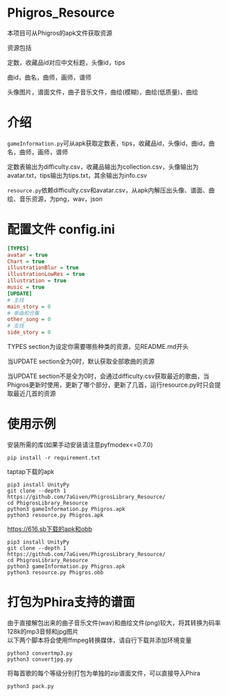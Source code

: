 # Phigros_Resource
本项目可从Phigros的apk文件获取资源

资源包括

定数，收藏品id对应中文标题，头像id，tips

曲id，曲名，曲师，画师，谱师

头像图片，谱面文件，曲子音乐文件，曲绘(模糊)，曲绘(低质量)，曲绘
# 介绍

`gameInformation.py`可从apk获取定数表，tips，收藏品id，头像id，曲id，曲名，曲师，画师，谱师

定数表输出为difficulty.csv，收藏品输出为collection.csv，头像输出为avatar.txt，tips输出为tips.txt，其余输出为info.csv

`resource.py`依赖difficulty.csv和avatar.csv，从apk内解压出头像、谱面、曲绘、音乐资源，为png，wav，json

# 配置文件 config.ini
```ini
[TYPES]
avatar = true
Chart = true
illustrationBlur = true
illustrationLowRes = true
illustration = true
music = true
[UPDATE]
# 主线
main_story = 0
# 单曲和合集
other_song = 0
# 支线
side_story = 0
```
TYPES section为设定你需要哪些种类的资源，见README.md开头

当UPDATE section全为0时，默认获取全部歌曲的资源

当UPDATE section不是全为0时，会通过difficulty.csv获取最近的歌曲，当Phigros更新时使用，更新了哪个部分，更新了几首，运行resource.py时只会提取最近几首的资源
# 使用示例
安装所需的库(如果手动安装请注意pyfmodex<=0.7.0)
```shell
pip install -r requirement.txt
```
taptap下载的apk
```shell
pip3 install UnityPy
git clone --depth 1 https://github.com/7aGiven/PhigrosLibrary_Resource/
cd PhigrosLibrary_Resource
python3 gameInformation.py Phigros.apk
python3 resource.py Phigros.apk
```
https://616.sb下载的apk和obb
```shell
pip3 install UnityPy
git clone --depth 1 https://github.com/7aGiven/PhigrosLibrary_Resource/
cd PhigrosLibrary_Resource
python3 gameInformation.py Phigros.apk
python3 resource.py Phigros.obb
```

# 打包为Phira支持的谱面
由于直接解包出来的曲子音乐文件(wav)和曲绘文件(png)较大，将其转换为码率128k的mp3音频和jpg图片  
以下两个脚本将会使用ffmpeg转换媒体，请自行下载并添加环境变量
```shell
python3 convertmp3.py
python3 convertjpg.py
```
将每首歌的每个等级分别打包为单独的zip谱面文件，可以直接导入Phira
```shell
python3 pack.py
```